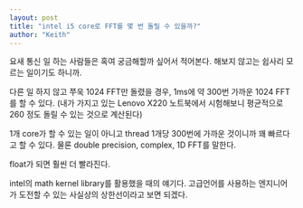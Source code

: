 ```yaml
---
layout: post
title: "intel i5 core로 FFT를 몇 번 돌릴 수 있을까?"
author: "Keith"
---
```


요새 통신 일 하는 사람들은 혹여 궁금해할까 싶어서 적어본다. 해보지 않고는 쉽사리 모르는 일이기도 하니까.

다른 일 하지 않고 쭈욱 1024 FFT만 돌렸을 경우, 1ms에 약 300번 가까운 1024 FFT를 할 수 있다.
(내가 가지고 있는 Lenovo X220 노트북에서 시험해보니 평균적으로 260 정도 돌릴 수 있는 것으로 계산된다)

1개 core가 할 수 있는 일이 아니고 thread 1개당 300번에 가까운 것이니까 꽤 빠르다고 할 수 있다. 물론 double precision, complex, 1D FFT를 말한다.

float가 되면 훨씬 더 빨라진다. 

intel의 math kernel library를 활용했을 때의 얘기다. 고급언어를 사용하는 엔지니어가 도전할 수 있는 사실상의 상한선이라고 보면 되겠다.

